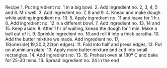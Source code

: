 Recipe
    1. Put ingredient no. 1 in a big bowl.
    2. Add ingredient no. 2, 3, 4, 5 and 6. Mix well.
    3. Add ingredient no. 7, 8 and 9. 
    4. Knead and make dough while adding ingredient no. 10.
    5. Apply ingredient no. 11 and leave for 1 h.r.
    6. Add ingredient no. 12 in a different bowl.
    7. Add ingredient no. 13, 14 and 15. Keep aside.
    8. After 1 hr of waiting, knead the dough for 1 min. Make a ball out of 
    it.
    9. Sprinkle ingredient no. 16 and roll it into a thick paratha.
    10. Add the butter mixture we made. Add ingredient no. 17, 18(oneside),19,20,2,22(on edges).
    11. Fold into half and press edges,
    12. Put on aluminium plate.
    13. Apply more butter mixture and cutt into small rectangles.
    14. Add ingredient no. 13.
    15. Preheat oven at 180º C and bake for 25-30 mins.
    16. Spread ingredient no. 24 in the end